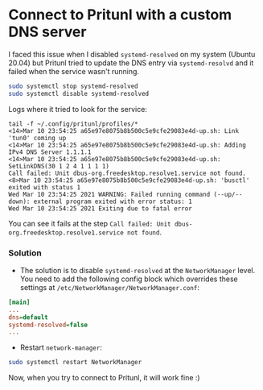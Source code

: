# Connect to Pritunl with a custom DNS server

I faced this issue when I disabled `systemd-resolved` on my system (Ubuntu 20.04) but Pritunl tried to update the DNS entry via `systemd-resolvd` and it failed when the service wasn't running.

```sh
sudo systemctl stop systemd-resolved         
sudo systemctl disable systemd-resolved 
```

Logs where it tried to look for the service:

```log
tail -f ~/.config/pritunl/profiles/*
<14>Mar 10 23:54:25 a65e97e8075b8b500c5e9cfe29083e4d-up.sh: Link 'tun0' coming up
<14>Mar 10 23:54:25 a65e97e8075b8b500c5e9cfe29083e4d-up.sh: Adding IPv4 DNS Server 1.1.1.1
<14>Mar 10 23:54:25 a65e97e8075b8b500c5e9cfe29083e4d-up.sh: SetLinkDNS(30 1 2 4 1 1 1 1)
Call failed: Unit dbus-org.freedesktop.resolve1.service not found.
<8>Mar 10 23:54:25 a65e97e8075b8b500c5e9cfe29083e4d-up.sh: 'busctl' exited with status 1
Wed Mar 10 23:54:25 2021 WARNING: Failed running command (--up/--down): external program exited with error status: 1
Wed Mar 10 23:54:25 2021 Exiting due to fatal error
```

You can see it fails at the step `Call failed: Unit dbus-org.freedesktop.resolve1.service not found`. 

### Solution

- The solution is to disable `systemd-resolved` at the `NetworkManager` level. You need to add the following config block which overrides these settings at `/etc/NetworkManager/NetworkManager.conf`:

```ini
[main]
...
dns=default
systemd-resolved=false
...
```

- Restart `network-manager`:

```sh
sudo systemctl restart NetworkManager
```

Now, when you try to connect to Pritunl, it will work fine :)
